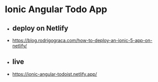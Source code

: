 # Ionic Angular Todo App

- ## deploy on Netlify
- https://blog.rodrigograca.com/how-to-deploy-an-ionic-5-app-on-netlify/

- ## live
- https://ionic-angular-todoist.netlify.app/
